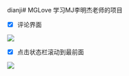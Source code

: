 dianji# MGLove
学习MJ李明杰老师的项目


- [x] 评论界面

![](https://github.com/angmu/MGLove/blob/master/Screenshot/评论.gif)


- [x] 点击状态栏滚动到最前面

![](https://github.com/angmu/MGLove/blob/master/Screenshot/点击状态栏滚动到最前面.gif)
